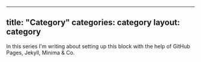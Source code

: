   ---
title: "Category"
categories: category
layout: category
---
In this series I'm writing about setting up this block with the help of GitHub Pages, Jekyll, Minima & Co.
